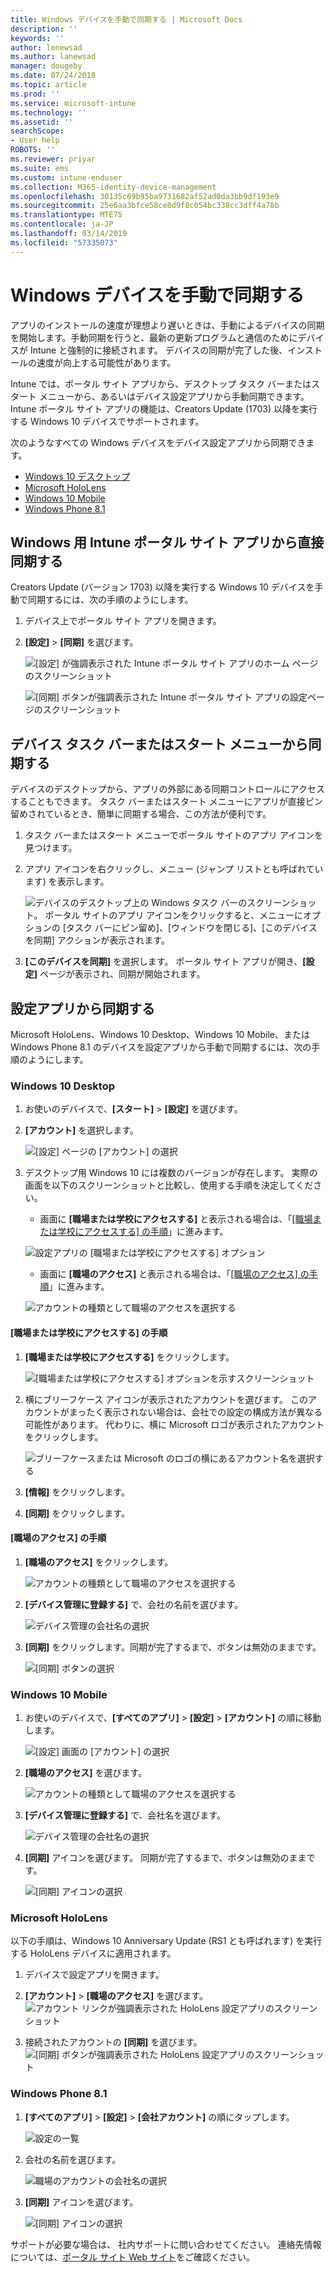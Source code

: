 ```yaml
---
title: Windows デバイスを手動で同期する | Microsoft Docs
description: ''
keywords: ''
author: lenewsad
ms.author: lanewsad
manager: dougeby
ms.date: 07/24/2018
ms.topic: article
ms.prod: ''
ms.service: microsoft-intune
ms.technology: ''
ms.assetid: ''
searchScope:
- User help
ROBOTS: ''
ms.reviewer: priyar
ms.suite: ems
ms.custom: intune-enduser
ms.collection: M365-identity-device-management
ms.openlocfilehash: 30135c69b95ba9731682af52ad0da3bb9df193e9
ms.sourcegitcommit: 25e6aa3bfce58ce8d9f8c054bc338cc3dff4a78b
ms.translationtype: MTE75
ms.contentlocale: ja-JP
ms.lasthandoff: 03/14/2019
ms.locfileid: "57335073"
---
```

# <a name="sync-your-windows-device-manually"></a>Windows デバイスを手動で同期する

アプリのインストールの速度が理想より遅いときは、手動によるデバイスの同期を開始します。手動同期を行うと、最新の更新プログラムと通信のためにデバイスが Intune と強制的に接続されます。 デバイスの同期が完了した後、インストールの速度が向上する可能性があります。

Intune では、ポータル サイト アプリから、デスクトップ タスク バーまたはスタート メニューから、あるいはデバイス設定アプリから手動同期できます。 Intune ポータル サイト アプリの機能は、Creators Update (1703) 以降を実行する Windows 10 デバイスでサポートされます。 

次のようなすべての Windows デバイスをデバイス設定アプリから同期できます。

* [Windows 10 デスクトップ](#windows-10-desktop)  
* [Microsoft HoloLens](#microsoft-hololens)   
* [Windows 10 Mobile](#windows-10-mobile)  
* [Windows Phone 8.1](#windows-phone-81)    

## <a name="sync-directly-from-company-portal-app-for-windows"></a>Windows 用 Intune ポータル サイト アプリから直接同期する
Creators Update (バージョン 1703) 以降を実行する Windows 10 デバイスを手動で同期するには、次の手順のようにします。

1.  デバイス上でポータル サイト アプリを開きます。

2.  **[設定]** > **[同期]** を選びます。

    ![[設定] が強調表示された Intune ポータル サイト アプリのホーム ページのスクリーンショット](./media/RS1_homePage_settings_04.png)  
    
    ![[同期] ボタンが強調表示された Intune ポータル サイト アプリの設定ページのスクリーンショット](./media/RS1_settingspage_sync05.png)  

## <a name="sync-from-device-taskbar-or-start-menu"></a>デバイス タスク バーまたはスタート メニューから同期する   

デバイスのデスクトップから、アプリの外部にある同期コントロールにアクセスすることもできます。 タスク バーまたはスタート メニューにアプリが直接ピン留めされているとき、簡単に同期する場合、この方法が便利です。  

1. タスク バーまたはスタート メニューでポータル サイトのアプリ アイコンを見つけます。  
2. アプリ アイコンを右クリックし、メニュー (ジャンプ リストとも呼ばれています) を表示します。  

    ![デバイスのデスクトップ上の Windows タスク バーのスクリーンショット。 ポータル サイトのアプリ アイコンをクリックすると、メニューにオプションの [タスク バーにピン留め]、[ウィンドウを閉じる]、[このデバイスを同期] アクションが表示されます。](./media/sync-device-from-start-menu-1807.png)  

3. **[このデバイスを同期]** を選択します。 ポータル サイト アプリが開き、**[設定]** ページが表示され、同期が開始されます。  

## <a name="sync-from-settings-app"></a>設定アプリから同期する 
Microsoft HoloLens、Windows 10 Desktop、Windows 10 Mobile、または Windows Phone 8.1 のデバイスを設定アプリから手動で同期するには、次の手順のようにします。  

### <a name="windows-10-desktop"></a>Windows 10 Desktop
1. お使いのデバイスで、**[スタート]** > **[設定]** を選びます。

2. **[アカウント]** を選択します。

    ![[設定] ページの [アカウント] の選択](./media/win10pc-sync-2-settings-accounts.png)  

3. デスクトップ用 Windows 10 には複数のバージョンが存在します。 実際の画面を以下のスクリーンショットと比較し、使用する手順を決定してください。 

    * 画面に **[職場または学校にアクセスする]** と表示される場合は、「[[職場または学校にアクセスする] の手順](#access-work-or-school-steps)」に進みます。

    ![設定アプリの [職場または学校にアクセスする] オプション](./media/w10-enroll-rs1-connect-to-work-or-school.png)  

    * 画面に **[職場のアクセス]** と表示される場合は、「[[職場のアクセス] の手順](#work-access-steps)」に進みます。  

    ![アカウントの種類として職場のアクセスを選択する](./media/win10pc-sync-3-work-access.png)

#### <a name="access-work-or-school-steps"></a>[職場または学校にアクセスする] の手順

1. **[職場または学校にアクセスする]** をクリックします。

    ![[職場または学校にアクセスする] オプションを示すスクリーンショット](./media/w10-enroll-rs1-connect-to-work-or-school.png)  

2. 横にブリーフケース アイコンが表示されたアカウントを選びます。 このアカウントがまったく表示されない場合は、会社での設定の構成方法が異なる可能性があります。 代わりに、横に Microsoft ロゴが表示されたアカウントをクリックします。

     ![ブリーフケースまたは Microsoft のロゴの横にあるアカウント名を選択する](./media/win10pc-rs1-sync-info-button.png)

3. **[情報]** をクリックします。 

4. **[同期]** をクリックします。 

#### <a name="work-access-steps"></a>[職場のアクセス] の手順

1.  **[職場のアクセス]** をクリックします。

    ![アカウントの種類として職場のアクセスを選択する](./media/win10pc-sync-3-work-access.png)

2. **[デバイス管理に登録する]** で、会社の名前を選びます。

    ![デバイス管理の会社名の選択](./media/win10pc-sync-4-tap-com-name.png)

3. **[同期]** をクリックします。同期が完了するまで、ボタンは無効のままです。

    ![[同期] ボタンの選択](./media/win10pc-sync-5-tap-sync.png)  


### <a name="windows-10-mobile"></a>Windows 10 Mobile

   1. お使いのデバイスで、**[すべてのアプリ]** > **[設定]** > **[アカウント]** の順に移動します。

       ![[設定] 画面の [アカウント] の選択](./media/win10m-sync-1-settings-accounts.png)

   2. **[職場のアクセス]** を選びます。

       ![アカウントの種類として職場のアクセスを選択する](./media/win10m-sync-2-work-access.png)

   3. **[デバイス管理に登録する]** で、会社名を選びます。

       ![デバイス管理の会社名の選択](./media/win10m-sync-3-tap-comp-name.png)

   4. **[同期]** アイコンを選びます。 同期が完了するまで、ボタンは無効のままです。

       ![[同期] アイコンの選択](./media/win10m-sync-4-tap-sync.png)  
### <a name="microsoft-hololens"></a>Microsoft HoloLens  
以下の手順は、Windows 10 Anniversary Update (RS1 とも呼ばれます) を実行する HoloLens デバイスに適用されます。 
1.  デバイスで設定アプリを開きます。  

2.  **[アカウント]** > **[職場のアクセス]** を選びます。  
    ![アカウント リンクが強調表示された HoloLens 設定アプリのスクリーンショット](./media/RS1_holoLens_SettingsRS1_Accounts_06.png)  

3.  接続されたアカウントの **[同期]** を選びます。![[同期] ボタンが強調表示された HoloLens 設定アプリのスクリーンショット](./media/RS1_holoLens_SyncRS1_Sync_08.png)  

### <a name="windows-phone-81"></a>Windows Phone 8.1

1. **[すべてのアプリ]** > **[設定]** > **[会社アカウント]** の順にタップします。

    ![設定の一覧](./media/wp81-1-sync-settings-workplace.png)

2. 会社の名前を選びます。

    ![職場のアカウントの会社名の選択](./media/wp81-2-sync-tap-compname.png)

3. **[同期]** アイコンを選びます。

    ![[同期] アイコンの選択](./media/wp81-3-sync-tap-sync-button.png)

サポートが必要な場合は、 社内サポートに問い合わせてください。 連絡先情報については、[ポータル サイト Web サイト](https://go.microsoft.com/fwlink/?linkid=2010980)をご確認ください。
